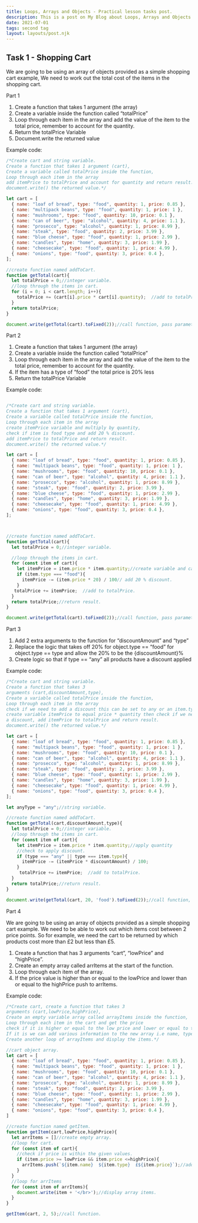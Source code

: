 ```yaml
---
title: Loops, Arrays and Objects - Practical lesson tasks post.
description: This is a post on My Blog about Loops, Arrays and Objects - Practical lesson tasks.
date: 2021-07-01
tags: second tag
layout: layouts/post.njk
---
```


## Task 1 - Shopping Cart

We are going to be using an array of objects provided as a simple shopping cart example,
We need to work out the total cost of the items in the shopping cart.

Part 1
1. Create a function that takes 1 argument (the array)
2. Create a variable inside the function called “totalPrice”
3. Loop through each item in the array and add the value of the item to the total price, remember to account for the quantity.
4. Return the totalPrice Variable
5. Document.write the returned value

Example code:

``` js
/*Create cart and string variable.
Create a function that takes 1 argument (cart),
Create a variable called totalPrice inside the function,
Loop through each item in the array
add itemPrice to totalPrice and account for quantity and return result.
document.write() the returned value.*/

let cart = [
  { name: "loaf of bread", type: "food", quantity: 1, price: 0.85 },
  { name: "multipack beans", type: "food", quantity: 1, price: 1 },
  { name: "mushrooms", type: "food", quantity: 10, price: 0.1 },
  { name: "can of beer", type: "alcohol", quantity: 4, price: 1.1 },
  { name: "prosecco", type: "alcohol", quantity: 1, price: 8.99 },
  { name: "steak", type: "food", quantity: 2, price: 3.99 },
  { name: "blue cheese", type: "food", quantity: 1, price: 2.99 },
  { name: "candles", type: "home", quantity: 3, price: 1.99 },
  { name: "cheesecake", type: "food", quantity: 1, price: 4.99 },
  { name: "onions", type: "food", quantity: 3, price: 0.4 },
];

//create function named addToCart.
function getTotal(cart){
  let totalPrice = 0;//integer variable.
  //loop through the items in cart.
  for (i = 0; i < cart.length; i++){
    totalPrice += (cart[i].price * cart[i].quantity);  //add to totalPrice and acount for quantity.
  }
  return totalPrice;
}

document.write(getTotal(cart).toFixed(2));//call function, pass parameter and display result.
```


Part 2

1. Create a function that takes 1 argument (the array)
2. Create a variable inside the function called “totalPrice”
3. Loop through each item in the array and add the value of the item to the total price, remember to account for the quantity.
4. If the item has a type of “food” the total price is 20% less
5. Return the totalPrice Variable

Example code:

``` js

/*Create cart and string variable.
Create a function that takes 1 argument (cart),
Create a variable called totalPrice inside the function,
Loop through each item in the array
create itemPrice variable and multiply by quantity,
check if item is food type and add 20 % discount.
add itemPrice to totalPrice and return result.
document.write() the returned value.*/

let cart = [
  { name: "loaf of bread", type: "food", quantity: 1, price: 0.85 },
  { name: "multipack beans", type: "food", quantity: 1, price: 1 },
  { name: "mushrooms", type: "food", quantity: 10, price: 0.1 },
  { name: "can of beer", type: "alcohol", quantity: 4, price: 1.1 },
  { name: "prosecco", type: "alcohol", quantity: 1, price: 8.99 },
  { name: "steak", type: "food", quantity: 2, price: 3.99 },
  { name: "blue cheese", type: "food", quantity: 1, price: 2.99 },
  { name: "candles", type: "home", quantity: 3, price: 1.99 },
  { name: "cheesecake", type: "food", quantity: 1, price: 4.99 },
  { name: "onions", type: "food", quantity: 3, price: 0.4 },
];



//create function named addToCart.
function getTotal(cart){
  let totalPrice = 0;//integer variable.

  //loop through the items in cart.
  for (const item of cart){
    let itemPrice = item.price * item.quantity;//create variable and calc quantity.
    if (item.type === "food"){
      itemPrice -= (item.price * 20) / 100// add 20 % discount.
    }
   totalPrice += itemPrice;  //add to totalPrice.
  }
  return totalPrice;//return result.
}

document.write(getTotal(cart).toFixed(2));//call function, pass parameters and display result.
```


Part 3

1. Add 2 extra arguments to the function for “discountAmount” and “type”
2. Replace the logic that takes off 20% for object.type == “food” for object.type == type and allow the 20% to be the {discountAmount}%
3. Create logic so that if type == “any” all products have a discount applied

Example code:

```js
/*Create cart and string variable.
Create a function that takes 3
arguments (cart,discountAmount,type),
Create a variable called totalPrice inside the function,
Loop through each item in the array
check if we need to add a discount this can be set to any or an item.type
create variable itemPrice to equal price * quantity then check if we need to add
a discount, add itemPrice to totalPrice and return result.
document.write() the returned value.*/

let cart = [
  { name: "loaf of bread", type: "food", quantity: 1, price: 0.85 },
  { name: "multipack beans", type: "food", quantity: 1, price: 1 },
  { name: "mushrooms", type: "food", quantity: 10, price: 0.1 },
  { name: "can of beer", type: "alcohol", quantity: 4, price: 1.1 },
  { name: "prosecco", type: "alcohol", quantity: 1, price: 8.99 },
  { name: "steak", type: "food", quantity: 2, price: 3.99 },
  { name: "blue cheese", type: "food", quantity: 1, price: 2.99 },
  { name: "candles", type: "home", quantity: 3, price: 1.99 },
  { name: "cheesecake", type: "food", quantity: 1, price: 4.99 },
  { name: "onions", type: "food", quantity: 3, price: 0.4 },
];

let anyType = "any";//string variable.

//create function named addToCart.
function getTotal(cart,discountAmount,type){
  let totalPrice = 0;//integer variable.
  //loop through the items in cart.
  for (const item of cart){
    let itemPrice = item.price * item.quantity;//apply quantity
    //check to apply discount.
    if (type === "any" || type === item.type){
      itemPrice -= (itemPrice * discountAmount) / 100;
    }
     totalPrice += itemPrice;  //add to totalPrice.
  }
  return totalPrice;//return result.
}

document.write(getTotal(cart, 20, 'food').toFixed(2));//call function, pass parameters and display result.
```
Part 4

We are going to be using an array of objects provided as a simple shopping cart example.
We need to be able to work out which items cost between 2 price points. So for example, we need the cart to be returned by which products cost more than £2 but less than £5.
1. Create a function that has 3 arguments “cart”, “lowPrice” and “highPrice”.
2. Create an empty array called arrItems at the start of the function.
3. Loop through each item of the array.
4. If the price value is higher than or equal to the lowPrice and lower than or equal to the highPrice push to arrItems.

Example code:

```js
/*Create cart, create a function that takes 3
arguments (cart,lowPrice,highPrice),
Create an empty variable array called arrayItems inside the function,
Loop through each item in the cart and get the price
check if it is higher or equal to the low price and lower or equal to the high price.
If it is we can add various information to the new array i.e name, type, price, by useing .push.
Create another loop of arrayItems and display the items.*/

//cart object array.
let cart = [
  { name: "loaf of bread", type: "food", quantity: 1, price: 0.85 },
  { name: "multipack beans", type: "food", quantity: 1, price: 1 },
  { name: "mushrooms", type: "food", quantity: 10, price: 0.1 },
  { name: "can of beer", type: "alcohol", quantity: 4, price: 1.1 },
  { name: "prosecco", type: "alcohol", quantity: 1, price: 8.99 },
  { name: "steak", type: "food", quantity: 2, price: 3.99 },
  { name: "blue cheese", type: "food", quantity: 1, price: 2.99 },
  { name: "candles", type: "home", quantity: 3, price: 1.99 },
  { name: "cheesecake", type: "food", quantity: 1, price: 4.99 },
  { name: "onions", type: "food", quantity: 3, price: 0.4 },
]

//create function named getItem.
function getItem(cart,lowPrice,highPrice){
  let arrItems = []//create empty array.
  //loop for cart.
  for (const item of cart){
    //check if price is within the given values.
    if (item.price >= lowPrice && item.price <=highPrice){
      arrItems.push(`${item.name}  ${item.type}  £${item.price}`);//add the name,type and price to empty array.
    }
  }
  //loop for arrItems
  for (const item of arrItems){
    document.write(item + '</br>');//display array items.
  }
}

getItem(cart, 2, 5);//call function.
```

